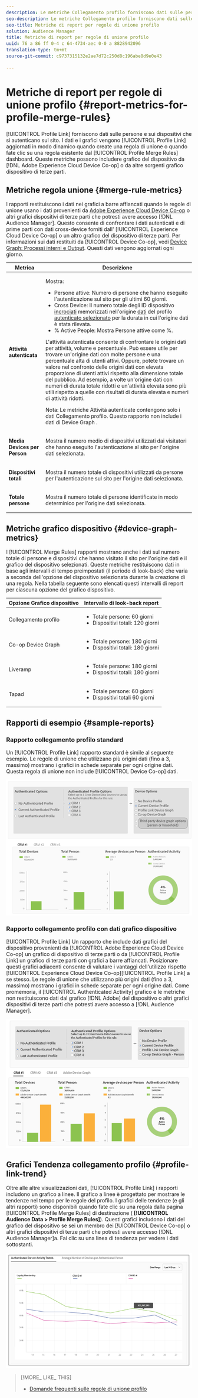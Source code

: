 ```yaml
---
description: Le metriche Collegamento profilo forniscono dati sulle persone e sui dispositivi che si autenticano sul sito. I dati e i grafici in Collegamento profilo si aggiornano dinamicamente man mano che crei una regola di unione o quando fai clic su una regola esistente dal dashboard Regole unione profilo. Queste metriche possono includere grafico dispositivo da Adobe Experience Cloud Device Co-op o da altre sorgenti grafico dispositivo di terze parti.
seo-description: Le metriche Collegamento profilo forniscono dati sulle persone e sui dispositivi che si autenticano sul sito. I dati e i grafici in Collegamento profilo si aggiornano dinamicamente man mano che crei una regola di unione o quando fai clic su una regola esistente dal dashboard Regole unione profilo. Queste metriche possono includere grafico dispositivo da Adobe Experience Cloud Device Co-op o da altre sorgenti grafico dispositivo di terze parti.
seo-title: Metriche di report per regole di unione profilo
solution: Audience Manager
title: Metriche di report per regole di unione profilo
uuid: 76 a 86 ff 0-4 c 64-4734-aec 0-0 a 8828942096
translation-type: tm+mt
source-git-commit: c9737315132e2ae7d72c250d8c196abe8d9e0e43

---
```



# Metriche di report per regole di unione profilo {#report-metrics-for-profile-merge-rules}

[!UICONTROL Profile Link] forniscono dati sulle persone e sui dispositivi che si autenticano sul sito. I dati e i grafici vengono [!UICONTROL Profile Link] aggiornati in modo dinamico quando create una regola di unione o quando fate clic su una regola esistente dal [!UICONTROL Profile Merge Rules] dashboard. Queste metriche possono includere grafico del dispositivo da [!DNL Adobe Experience Cloud Device Co-op] o da altre sorgenti grafico dispositivo di terze parti.

## Metriche regola unione {#merge-rule-metrics}

I rapporti restituiscono i dati nei grafici a barre affiancati quando le regole di unione usano i dati provenienti da [Adobe Experience Cloud Device Co-op](https://marketing.adobe.com/resources/help/en_US/mcdc/) o altri grafici dispositivi di terze parti che potresti avere accesso [!DNL Audience Manager]. Questo consente di confrontare i dati autenticati e di prime parti con dati cross-device forniti dall&#39; [!UICONTROL Experience Cloud Device Co-op] o un altro grafico del dispositivo di terze parti. Per informazioni sui dati restituiti da [!UICONTROL Device Co-op], vedi [Device Graph: Processi interni e Output](https://marketing.adobe.com/resources/help/en_US/mcdc/mcdc-processes.html). Questi dati vengono aggiornati ogni giorno.

<table id="table_A7FB2F9804F84AC8A6DD05C0E6EE7555"> 
 <thead> 
  <tr> 
   <th colname="col1" class="entry"> Metrica </th> 
   <th colname="col2" class="entry"> Descrizione </th> 
  </tr> 
 </thead>
 <tbody> 
  <tr> 
   <td colname="col1"> <p> <b><span class="wintitle"> Attività autenticata</span></b> </p> </td> 
   <td colname="col2"> <p>Mostra: </p> 
    <ul id="ul_7F7373919A4A49028EF4BF7B28D9F8E9"> 
     <li id="li_FE2F93C496D64ED8928B3E522C9585EA"> <span class="wintitle"> Persone attive</span>: Numero di persone che hanno eseguito l'autenticazione sul sito per gli ultimi 60 giorni. </li> 
     <li id="li_60CFD26EE68B442683C0ED5FED1A79C8"> <span class="wintitle"> Cross Device</span>: Il numero totale degli ID dispositivo <a href="../../features/profile-merge-rules/merge-rules-start.md#create-data-source"> incrociati</a> memorizzati nell'origine <a href="../../features/manage-datasources.md#create-data-source"> dati</a> del profilo <a href="../../features/profile-merge-rules/merge-rule-definitions.md"> autenticato selezionato</a> per la durata in cui l'origine dati è stata rilevata. </li> 
     <li id="li_F2F07B6A326C4A18B79A0CF2C47D9677"> <span class="wintitle"> % Active People</span>: Mostra <span class="wintitle"> Persone attive</span> come %. </li> 
    </ul> <p> <span class="wintitle"> L'attività autenticata</span> consente di confrontare le origini dati per attività, volume e percentuale. Può essere utile per trovare un'origine dati con molte persone e una percentuale alta di utenti attivi. Oppure, potete trovare un valore nel confronto delle origini dati con elevata proporzione di utenti attivi rispetto alla dimensione totale del pubblico. Ad esempio, a volte un'origine dati con numeri di durata totale ridotti e un'attività elevata sono più utili rispetto a quelle con risultati di durata elevata e numeri di attività ridotti. </p> <p> <p>Nota: Le <span class="wintitle"> metriche Attività</span> autenticate contengono <span class="wintitle"> solo i dati Collegamento</span> profilo. Questo rapporto non include <span class="wintitle"> i dati di Device Graph</span> . </p> </p> </td> 
  </tr> 
  <tr> 
   <td colname="col1"> <p> <b><span class="wintitle"> Media Devices per Person</span></b> </p> </td> 
   <td colname="col2"> <p> Mostra il numero medio di dispositivi utilizzati dai visitatori che hanno eseguito l'autenticazione al sito per l'origine dati selezionata. </p> </td> 
  </tr> 
  <tr> 
   <td colname="col1"> <p> <b><span class="wintitle"> Dispositivi totali</span></b> </p> </td> 
   <td colname="col2"> <p>Mostra il numero totale di dispositivi utilizzati da persone per l'autenticazione sul sito per l'origine dati selezionata. </p> </td> 
  </tr> 
  <tr> 
   <td colname="col1"> <p> <b><span class="wintitle"> Totale persone</span></b> </p> </td> 
   <td colname="col2"> <p>Mostra il numero totale di persone identificate in modo determinico per l'origine dati selezionata. </p> </td> 
  </tr> 
 </tbody> 
</table>

## Metriche grafico dispositivo {#device-graph-metrics}

I [!UICONTROL Merge Rules] rapporti mostrano anche i dati sul numero totale di persone e dispositivi che hanno visitato il sito per l&#39;origine dati e il grafico del dispositivo selezionati. Queste metriche restituiscono dati in base agli intervalli di tempo preimpostati (il periodo di look-back) che varia a seconda dell&#39;opzione del dispositivo selezionata durante la creazione di una regola. Nella tabella seguente sono elencati questi intervalli di report per ciascuna opzione del grafico dispositivo.

<table id="table_038983EBC71F4A55BBCA99212AC5DEE6"> 
 <thead> 
  <tr> 
   <th colname="col1" class="entry"> Opzione Grafico dispositivo </th> 
   <th colname="col2" class="entry"> Intervallo di look-back report </th> 
  </tr>
 </thead>
 <tbody> 
  <tr> 
   <td colname="col1"> <p><span class="wintitle"> Collegamento profilo</span> </p> </td> 
   <td colname="col2"> <p> 
     <ul id="ul_B2FF2341573840549FFB96579F537082"> 
      <li id="li_B37323C2F2434F41B407500AC5C15447">Totale persone: 60 giorni </li> 
      <li id="li_08D911224A60418BBB3CFB4E70CE73D4">Dispositivi totali: 120 giorni </li> 
     </ul> </p> </td> 
  </tr> 
  <tr> 
   <td colname="col1"> <p><span class="wintitle"> Co-op Device Graph</span> </p> </td> 
   <td colname="col2"> <p> 
     <ul id="ul_64AD1DD89DF64703B70B973A463BA020"> 
      <li id="li_D7D3A3871F434CBFA71BE8929EB41648">Totale persone: 180 giorni </li> 
      <li id="li_125D387986B2463EB310203CE5857EDA">Dispositivi totali: 180 giorni </li> 
     </ul> </p> </td> 
  </tr> 
  <tr> 
   <td colname="col1"> <p><span class="wintitle"> Liveramp</span> </p> </td> 
   <td colname="col2"> <p> 
     <ul id="ul_2772F3AD7E1440789B635794ECDE8DFB"> 
      <li id="li_1432363829D64615B1D349A3722D6268">Totale persone: 180 giorni </li> 
      <li id="li_D5C0E3CE92524B54BBD36C73A326292B">Dispositivi totali: 180 giorni </li> 
     </ul> </p> </td> 
  </tr> 
  <tr> 
   <td colname="col1"> <p><span class="wintitle"> Tapad</span> </p> </td> 
   <td colname="col2"> <p> 
     <ul id="ul_274529DB58E6442E95C6AD89BECB1362"> 
      <li id="li_67102211A72A4E47AACFE5E369793C17">Totale persone: 60 giorni </li> 
      <li id="li_3E8F3DA6A7B5487895A626674DA363A5">Dispositivi totali 60 giorni </li> 
     </ul> </p> </td> 
  </tr> 
 </tbody> 
</table>

## Rapporti di esempio {#sample-reports}

### Rapporto collegamento profilo standard

Un [!UICONTROL Profile Link] rapporto standard è simile al seguente esempio. Le regole di unione che utilizzano più origini dati (fino a 3, massimo) mostrano i grafici in schede separate per ogni origine dati. Questa regola di unione non include [!UICONTROL Device Co-op] dati.

![](assets/coop-metrics1.png)

### Rapporto collegamento profilo con dati grafico dispositivo

[!UICONTROL Profile Link] Un rapporto che include dati grafici del dispositivo provenienti da [!UICONTROL Adobe Experience Cloud Device Co-op] un grafico di dispositivo di terze parti o da [!UICONTROL Profile Link] un grafico di terze parti con grafici a barre affiancati. Posizionare questi grafici adiacenti consente di valutare i vantaggi dell&#39;utilizzo rispetto [!UICONTROL Experience Cloud Device Co-op][!UICONTROL Profile Link] a se stesso. Le regole di unione che utilizzano più origini dati (fino a 3, massimo) mostrano i grafici in schede separate per ogni origine dati. Come promemoria, il [!UICONTROL Authenticated Activity] grafico e le metriche non restituiscono dati dal grafico [!DNL Adobe] del dispositivo o altri grafici dispositivi di terze parti che potresti avere accesso a [!DNL Audience Manager].

![](assets/coop-metrics2.png)

## Grafici Tendenza collegamento profilo {#profile-link-trend}

Oltre alle altre visualizzazioni dati, [!UICONTROL Profile Link] i rapporti includono un grafico a linee. Il grafico a linee è progettato per mostrare le tendenze nel tempo per le regole del profilo. I grafici delle tendenze (e gli altri rapporti) sono disponibili quando fate clic su una regola dalla pagina [!UICONTROL Profile Merge Rules] di destinazione ( **[!UICONTROL Audience Data > Profile Merge Rules]**). Questi grafici includono i dati del grafico del dispositivo se sei un membro dei [!UICONTROL Device Co-op] o altri grafici dispositivi di terze parti che potresti avere accesso [!DNL Audience Manager]a. Fai clic su una linea di tendenza per vedere i dati sottostanti.

![](assets/authenticated_trends.png)

>[!MORE_ LIKE_ THIS]
>
>* [Domande frequenti sulle regole di unione profilo](../../faq/faq-profile-merge.md)

